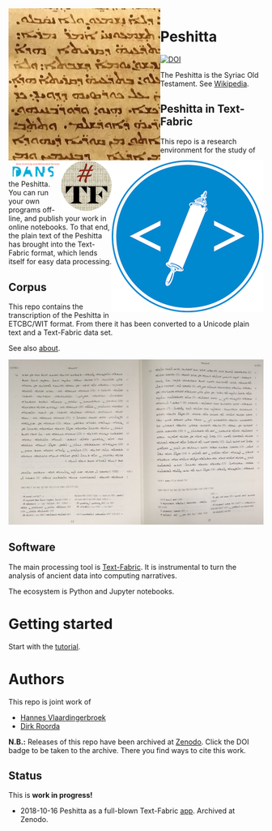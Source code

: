 <div>
<img src="docs/images/logo.png" align="left" width="300"/>
<img src="docs/images/etcbc.png" align="right" width="300"/>
<img src="docs/images/tf.png" align="right" width="100"/>
<img src="docs/images/dans.png" align="right" width="100"/>
</div>

Peshitta
========

[![DOI](https://zenodo.org/badge/153227276.svg)](https://doi.org/10.5281/zenodo.1463675)

The Peshitta is the Syriac Old Testament.
See [Wikipedia](https://en.wikipedia.org/wiki/Peshitta).

Peshitta in Text-Fabric
--------------------------------------

This repo is a research environment for the study of the Peshitta.
You can run your own programs off-line, and publish your work in online notebooks.
To that end, the plain text of the Peshitta has brought into the Text-Fabric format,
which lends itself for easy data processing.

Corpus
------

This repo contains the transcription of the Peshitta in ETCBC/WIT format.
From there it has been converted to a Unicode plain text and a Text-Fabric
data set.

See also [about](docs/about.md).

![coverSmall](docs/images/peshittaPageSmall.jpg)

Software
--------

The main processing tool is [Text-Fabric](docs/textfabric.md). It is instrumental to
turn the analysis of ancient data into computing narratives.

The ecosystem is Python and Jupyter notebooks.

Getting started
===============

Start with the
[tutorial](http://nbviewer.jupyter.org/github/etcbc/peshitta/blob/master/tutorial/start.ipynb).

Authors
=======

This repo is joint work of

*   [Hannes Vlaardingerbroek](https://leidenuniv.academia.edu/hvlaardingerbroek)
*   [Dirk Roorda](https://www.linkedin.com/in/dirkroorda/)

**N.B.:** Releases of this repo have been archived at [Zenodo](https://zenodo.org).
Click the DOI badge to be taken to the archive. There you find ways to cite this work.

Status
------

This is **work in progress!**

*   2018-10-16 Peshitta as a full-blown Text-Fabric [app](https://dans-labs.github.io/text-fabric/Api/Apps/).
    Archived at Zenodo.
